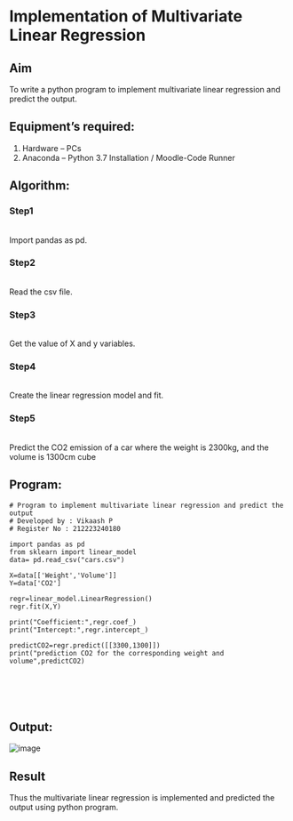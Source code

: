# Implementation of Multivariate Linear Regression
## Aim
To write a python program to implement multivariate linear regression and predict the output.
## Equipment’s required:
1.	Hardware – PCs
2.	Anaconda – Python 3.7 Installation / Moodle-Code Runner
## Algorithm:
### Step1
<br>Import pandas as pd.

### Step2
<br>Read the csv file.

### Step3
<br>Get the value of X and y variables.

### Step4
<br>Create the linear regression model and fit.

### Step5
<br>Predict the CO2 emission of a car where the weight is 2300kg, and the volume is 1300cm cube

## Program:
```
# Program to implement multivariate linear regression and predict the output
# Developed by : Vikaash P
# Register No : 212223240180

import pandas as pd
from sklearn import linear_model
data= pd.read_csv("cars.csv")

X=data[['Weight','Volume']]
Y=data['CO2']

regr=linear_model.LinearRegression()
regr.fit(X,Y)

print("Coefficient:",regr.coef_)
print("Intercept:",regr.intercept_)

predictCO2=regr.predict([[3300,1300]])
print("prediction CO2 for the corresponding weight and volume",predictCO2)






```
## Output:
![image](https://github.com/Vikaash16/Multivariate-Linear-Regression/assets/139218414/4244dca8-4dbe-4922-9df7-a46b856678dc)





## Result
Thus the multivariate linear regression is implemented and predicted the output using python program.
